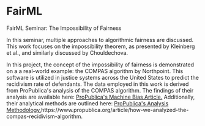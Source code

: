 # FairML
FairML Seminar: The Impossibility of Fairness 

In this seminar,  multiple approaches to algorithmic fairness are discussed. This work focuses on the impossibility theorem, as presented by Kleinberg et al., and similarly discussed by Chouldechova.

In this project, the concept of the impossibility of fairness is demonstrated on a a real-world example: the COMPAS algorithm by Northpoint. This software is utilized in justice systems across the United States to predict the recidivism rate of defendants. The data employed in this work is derived from ProPublica's analysis of the COMPAS algorithm. The findings of their analysis are available here: [ProPublica's Machine Bias Article.](https://www.propublica.org/article/machine-bias-risk-assessments-in-criminal-sentencing) Additionally, their analytical methods are outlined here: [ProPublica's Analysis Methodology.](https://www.propublica.org/article/how-we-analyzed-the-compas-recidivism-algorithm.)https://www.propublica.org/article/how-we-analyzed-the-compas-recidivism-algorithm.
